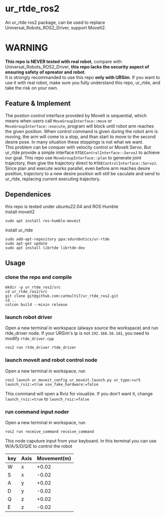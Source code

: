 # ur_rtde_ros2
An ur_rtde ros2 package, can be used to replace Universal_Robots_ROS2_Driver, support MoveIt2.  

# WARNING
**This repo is NEVER tested with real robot**, compare with Universal_Robots_ROS2_Driver, **this repo lacks the security aspect of ensuring safety of opreator and robot**.  
It is strongly recommanded to use this repo **only with URSim**. If you want to use it with real robot, make sure you fully understand this repo, ur_rtde, and take the risk on your own.

## Feature & Implement
The postion control interface provided by MoveIt is sequential, which means when users call `MoveGroupInterface::move` or `MoveGroupInterface::execute`, program will block until robot arm reaches the given position. When control command is given during the robot arm is moving, the arm will come to a stop, and than start to move to the second desire pose. In many situation these stoppings is not what we want.   
This problem can be conquer with velocity control or MoveIt Servo. But ur_rtde provide a simple interface `RTDEControlInterface::ServoJ` to achieve our goal. This repo use `MoveGroupInterface::plan` to generate joint trajectory, then give the trajectory direct to `RTDEControlInterface::ServoJ`. Since plan and execute works parallel, even before arm reaches desire position, trajectory to a new desire position will still be caculate and send to ur_rtde, replacing current executing trajectory.

## Dependenices  
this repo is tested under ubuntu22.04 and ROS Humble  
install moveit2  

    sudo apt install ros-humble-moveit
  
install ur_rtde  

    sudo add-apt-repository ppa:sdurobotics/ur-rtde
    sudo apt-get update
    sudo apt install librtde librtde-dev
    

## Usage
### clone the repo and compile  

    mkdir -p ur_rtde_ros2/src
    cd ur_rtde_ros2/src
    git clone git@github.com:catmulti7/ur_rtde_ros2.git
    cd ..
    colcon build --mixin release

### launch robot driver

Open a new terminal in workspace (always source the workspace) and run rtde_driver node. If your URSim's ip is not `192.168.56.101`, you need to modify `rtde_driver.cpp`

    ros2 run rtde_driver rtde_driver


### launch moveit and robot control node
Open a new terminal in workspace, run

    ros2 launch ur_moveit_config ur_moveit.launch.py ur_type:=ur5 launch_rviz:=true use_fake_hardware:=false
This command will open a Rviz for visualize. If you don't want it, change `launch_rviz:=true` to `launch_rviz:=false`

### run command input noder
Open a new terminal in workspace, run

    ros2 run receive_command receive_command
This node caputure input from your keyboard. In this terminal you can use W/A/S/D/Q/E to control the robot

key | Axis | Movement(m)
------------ | ------------- | ----------
W | x |+0.02
S | x |-0.02
A | y |+0.02
D | y |-0.02
Q | z |+0.02
E | z |-0.02
